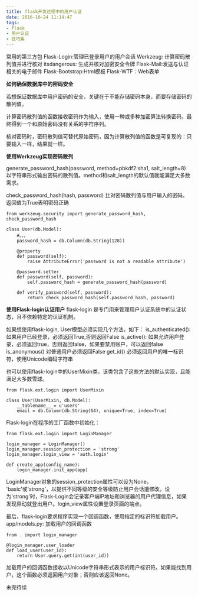 ```yaml
---
title: flask开发过程中的用户认证
date: 2016-10-24 11:14:47
tags:
- flask
- 用户认证
- 技巧集
---
```


常用的第三方包
Flask-Login:管理已登录用户的用户会话
Werkzeug: 计算密码散列值并进行核对
itsdangerous: 生成并核对加密安全令牌
Flask-Mail:发送与认证相关的电子邮件
Flask-Bootstrap:Html模板
Flask-WTF：Web表单

<!-- more -->
**如何确保数据库中的密码安全**

若想保证数据库中用户密码的安全，关键在于不能存储密码本身，而要存储密码的散列值。

计算密码散列值的函数接收密码作为输入，使用一种或多种加密算法转换密码，最终得到一个和原始密码没有关系的字符序列。

核对密码时，密码散列值可替代原始密码，因为计算散列值的函数是可复现的：只要输入一样，结果就一样。


**使用Werkzeug实现密码散列**

generate_password_hash(password, method=pbkdf2:sha1, salt_length=8)
以字符串形式输出密码的散列值。method和salt_length的默认值就能满足大多数需求。

check_password_hash(hash, password)
比对密码散列值与用户输入的密码。返回值为True表明密码正确


	from werkzeug.security import generate_password_hash, check_password_hash
	
	class User(db.Model):
		#。。。
		password_hash = db.Column(db.String(128))

		@property
		def password(self):
			raise AttributeError('password is not a readable attribute')

		@password.setter
		def password(self, password):
			self.password_hash = generate_password_hash(password)

		def verify_password(self, password):
			return check_password_hash(self.password_hash, password)


**使用Flask-login认证用户**
flask-login 是专门用来管理用户认证系统中的认证状态，且不依赖特定的认证机制。

如果想使用flask-login, User模型必须实现几个方法，如下：
is_authenticated():	如果用户已经登录，必须返回True,否则返回False
is_active():		如果允许用户登录，必须返回true，否则返回false，如果要禁用账户，可以返回false
is_anonymous()		对普通用户必须返回False
get_id()		必须返回用户的唯一标识符，使用Unicode编码字符串


也可以使用flask-login中的UserMixin类，该类包含了这些方法的默认实现，且能满足大多数雪球。

	from flask.ext.login import UserMixin

	class User(UserMixin, db.Model):
		__tablename__ = u'users'
		email = db.Column(db.String(64), unique=True, index=True)

Flask-login在程序的工厂函数中初始化：

	from flask.ext.login import LoginManager

	login_manager = LoginManager()
	login_manager.session_protection = 'strong'
	login_manager.login_view = 'auth.login'

	def create_app(config_name):
		login_manager.init_app(app)

LoginManager对象的session_protection属性可以设为None， 'basic'或'strong'，以提供不同等级的安全等级防止用户会话遭修改。设为'strong'时，Flask-Login会记录客户端IP地址和浏览器的用户代理信息，如果发现异动就登出用户。login_view属性设置登录页面的端点。

最后，flask-login要求程序实现一个回调函数，使用指定的标识符加载用户。
app/models.py:	加载用户的回调函数

	from . import login_manager
	
	@login_manager.user_loader
	def load_user(user_id):
		return User.query.get(int(user_id))

加载用户的回调函数接收以Unicode字符串形式表示的用户标识符。如果能找到用户，这个函数必须返回用户对象；否则应该返回None。

未完待续
